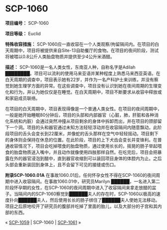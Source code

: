 # SCP-1060
                        


**项目编号：** SCP-1060

**项目等级：** Euclid

**特殊收容措施：** SCP-1060应一直收容在一个人类观察/拘留隔间内。在项目的白天周期中，项目将被提供来自Site-13自助餐厅的食物。在项目的夜间阶段，测试将被喂以0.8公斤人类胎盘物质并提供至少4公升米酒醋。

**描述：** SCP-1060是一名人类女性，东南亚人种，自称名字是Adilah ████████。项目可以流利的使用马来亚语并某种程度上熟悉马来西亚英语。在白天周期的调查中，项目表示她有22岁，并作为一名产科护士来训练，并没有察觉到她生理学方面的异常。在这些调查中，项目没有认识到她在夜间周期的生理变化和行为，并认为她仅仅是在睡觉。在白天周期中，项目不断要求从收容中释放或和家庭成员联络。

在项目的白天周期中，项目表现得像是一个普通人类女性。在项目的夜间周期中，一般是她开始睡眠80分钟后，项目的头部和内部器官（心脏，肺，肝脏和各种消化系统和内脏）会通过突然冲撞从项目剩余的身体中拆卸而出，并在项目的颈部留下一个洞。项目的头和器官通过未知方法轻轻浮动并在收容隔间内随意飘动，此阶段项目的舌头会变长到22厘米，并像蛇的舌头那样在空气中轻轻摇动。项目剩下的身体则会保持在休息的位置。在此阶段，项目的上下犬齿会变长并变锋利。在普通收容情况下，项目会吃掉喂食的胎盘物质，通过使用长长的，摇晃的肠子举起喂食的胎盘物质送入嘴中，并且动作就像使用四肢那样自然。在吃完后，项目会把暴露在外的器官浸泡到醋中，直到器官收缩到可以装回项目身体的体腔内为止。之后头部会重新装回到身体上，且不会留下可见的接缝或伤口。

**附录SCP-1060.01A**  在事故1060.01后，任何怀孕女性不得在SCP-1060的夜间周期中进入收容隔间。在事故1060.01中，研究员Marilyn ██████，一名进入第二阶段怀孕期的女性，在SCP-1060的夜间周期中进入了收容隔间来拿走放醋的盆子。当隔间内的SCP-1060察觉到██████夫人的存在时，SCP-1060以极高的速度扑向██████夫人，然后使用长长的肠子绑住了██████夫人使她无法移动。项目之后原地咬开了研究员的腹部并吃掉了里面的胎儿，以及大部分的子宫和其内部的东西。



« [SCP-1059](/scp-1059) | SCP-1060 | [SCP-1061](/scp-1061) »





                    